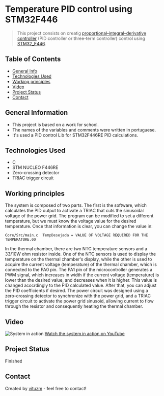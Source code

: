 # Temperature PID control using STM32F446
> This project consists on creatig [proportional–integral–derivative controller](https://en.wikipedia.org/wiki/Proportional–integral–derivative_controller) (PID controller or three-term controller) control using [STM32_F446](https://www.st.com/en/microcontrollers-microprocessors/stm32f446.html).

## Table of Contents
* [General Info](#general-information)
* [Technologies Used](#technologies-used)
* [Working principles](#working-principles)
* [Video](#video)
* [Project Status](#project-status)
* [Contact](#contact)
<!-- [Acknowledgements](#acknowledgements) -->

## General Information
- This project is based on a work for school.
- The names of the variables and comments were written in portuguese.
- It's used a PID control Lib for STM32F446RE PID calculations. 

## Technologies Used
- C 
- STM NUCLEO F446RE
- Zero-crossing detector 
- TRIAC trigger circuit 

## Working principles
The system is composed of two parts. The first is the software, which calculates the PID output to activate a TRIAC that cuts the sinusoidal voltage of the power grid. The program can be modified to set a different temperature, but we must know the voltage value for the desired temperature. Once that information is clear, you can change the value in:

`Core/Src/main.c 
TempDesejada = VALUE OF VOLTAGE REQUIRED FOR THE TEMPERATURE.00`

In the thermal chamber, there are two NTC temperature sensors and a 33/10W ohm resistor inside. One of the NTC sensors is used to display the temperature on the thermal chamber's display, while the other is used to acquire the current voltage (temperature) of the thermal chamber, which is connected to the PA0 pin.
The PA1 pin of the microcontroller generates a PWM signal, which increases in width if the current voltage (temperature) is lower than the desired value, and decreases when it is higher. This value is changed acocrdingly to the PID calculated value. 
After that, you can adjust the PID coefficients if desired.
The power circuit was designed using a zero-crossing detector to synchronize with the power grid, and a TRIAC trigger circuit to activate the power grid sinusoid, allowing current to flow through the resistor and consequently heating the thermal chamber.

## Video
![System in action](https://img.youtube.com/vi/VGLLtkI0vu0/maxresdefault.jpg)
[Watch the system in action on YouTube](https://youtu.be/VGLLtkI0vu0)

## Project Status
Finished

## Contact
Created by [vituzm](https://github.com/vituzm) - feel free to contact!

